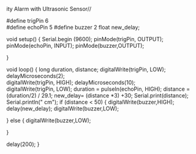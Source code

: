 ity Alarm with Ultrasonic Sensor//

#define trigPin 6  
#define echoPin 5
#define buzzer 2
float new_delay; 


void setup() 
{
  Serial.begin (9600); 
  pinMode(trigPin, OUTPUT); 
  pinMode(echoPin, INPUT);
  pinMode(buzzer,OUTPUT);
  
}


void loop() 
{
  long duration, distance;
  digitalWrite(trigPin, LOW);        
  delayMicroseconds(2);              
  digitalWrite(trigPin, HIGH);
  delayMicroseconds(10);           
  digitalWrite(trigPin, LOW);
  duration = pulseIn(echoPin, HIGH);
  distance = (duration/2) / 29.1;
  new_delay= (distance *3) +30;
  Serial.print(distance);
  Serial.println("  cm");
  if (distance < 50)
  {
   digitalWrite(buzzer,HIGH);
   delay(new_delay);
   digitalWrite(buzzer,LOW);
 
  }
  else
  {
    digitalWrite(buzzer,LOW);

  }
  
 delay(200);
}
